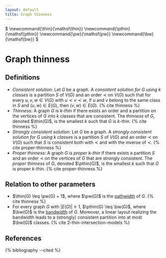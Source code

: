 ```yaml
---
layout: default
title: Graph thinness
---
```

$
\newcommand{\thin}{\mathsf{thin}}
\newcommand{\pthin}{\mathsf{pthin}}
\newcommand{\pw}{\mathsf{pw}}
\newcommand{\bw}{\mathsf{bw}}
$

# Graph thinness
## Definitions
- *Consistent solution*: Let $G$ be a graph. A *consistent solution for $G$ using $k$ classes* is a partition $S$ of $V(G)$ and an order $\prec$ on $V(G)$ such that for every $u,v,w \in V(G)$ with $u \prec v \prec w$, if $u$ and $v$ belong to the same class in $S$ and $(u,w) \in E(G)$, then $(v,w) \in E(G)$. {% cite thinness %}
- *Thinness*: A graph $G$ is *$k$-thin* if there exists an order and a partition on the vertices of $G$ into $k$ classes that are consistent. The *thinness* of $G$, denoted $\thin(G)$, is the smallest $k$ such that $G$ is $k$-thin. {% cite thinness %}
- *Strongly consistent solution*: Let $G$ be a graph. A *strongly consistent solution for $G$ using $k$ classes* is a partition $S$ of $V(G)$ and an order $\prec$ on $V(G)$ such that $S$ is consistent both with $\prec$ and with the inverse of $\prec$. {% cite proper-thinness %}
- *Proper thinness*: A graph $G$ is *proper $k$-thin* if there exists a partition $S$ and an order $\prec$ on the vertices of $G$ that are strongly consistent. The *proper thinness* of $G$, denoted $\pthin(G)$, is the smallest $k$ such that $G$ is proper $k$-thin. {% cite proper-thinness %}

## Relation to other parameters
- $\thin(G) \leq \pw(G) + 1$, where $\pw(G)$ is the [pathwidth](https://en.wikipedia.org/wiki/Pathwidth) of $G$. {% cite thinness %}
- For every graph $G$ with $|E(G)|\geq 1$, $\pthin(G) \leq \bw(G)$, where $\bw(G)$ is the [bandwidth](https://en.wikipedia.org/wiki/Graph_bandwidth) of $G$. Moreover,
a linear layout realizing the bandwidth leads to a (strongly) consistent partition
into at most $\bw(G)$ classes. {% cite 2-thin-intersection-models %}

## References
{% bibliography --cited %}